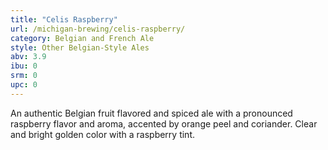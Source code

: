 ```yaml
---
title: "Celis Raspberry"
url: /michigan-brewing/celis-raspberry/
category: Belgian and French Ale
style: Other Belgian-Style Ales
abv: 3.9
ibu: 0
srm: 0
upc: 0
---
```

An authentic Belgian fruit flavored and spiced ale with a pronounced raspberry flavor and aroma, accented by orange peel and coriander. Clear and bright golden color with a raspberry tint.
